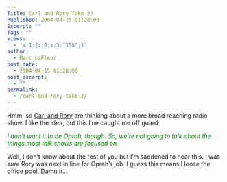 ```yaml
---
Title: Carl and Rory Take 2?
Published: 2004-04-15 01:28:00
Excerpt: ""
Tags: ""
views:
  - 'a:1:{i:0;s:3:"158";}'
author:
  - Marc LaFleur
post_date:
  - 2004-04-15 01:28:00
post_excerpt:
  - ""
permalink:
  - /carl-and-rory-take-2/
---
```

<div class="Section1"> <p>Hmm, so <a href="http://weblogs.asp.net/CFranklin/archive/2004/04/14/113178.aspx" target="_blank">Carl and Rory</a> are thinking about a more broad reaching radio show. I like the idea, but this line caught me off guard:</p> <p><i><font color="green"><span style=';color:green;font-style:italic'>I don't want it to be Oprah, though. So, we're not going to talk about the things most talk shows are focused on.</span></font></i></p> <p>Well, I don&rsquo;t know about the rest of you but I&rsquo;m saddened to hear this. I was <i><span style='font-style:italic'>sure</span></i> Rory was next in line for Oprah&rsquo;s job. I guess this means I loose the office pool. Damn it&hellip;</p></div>